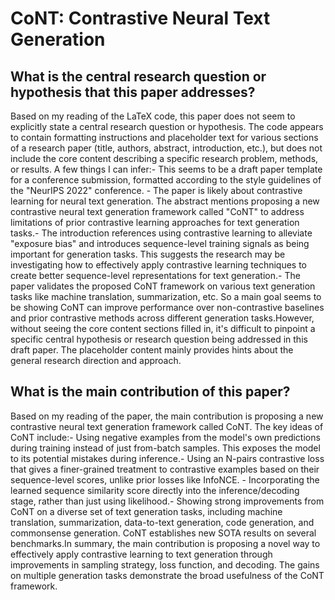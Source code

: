 # CoNT: Contrastive Neural Text Generation

## What is the central research question or hypothesis that this paper addresses?

Based on my reading of the LaTeX code, this paper does not seem to explicitly state a central research question or hypothesis. The code appears to contain formatting instructions and placeholder text for various sections of a research paper (title, authors, abstract, introduction, etc.), but does not include the core content describing a specific research problem, methods, or results. A few things I can infer:- This seems to be a draft paper template for a conference submission, formatted according to the style guidelines of the "NeurIPS 2022" conference. - The paper is likely about contrastive learning for neural text generation. The abstract mentions proposing a new contrastive neural text generation framework called "CoNT" to address limitations of prior contrastive learning approaches for text generation tasks.- The introduction references using contrastive learning to alleviate "exposure bias" and introduces sequence-level training signals as being important for generation tasks. This suggests the research may be investigating how to effectively apply contrastive learning techniques to create better sequence-level representations for text generation.- The paper validates the proposed CoNT framework on various text generation tasks like machine translation, summarization, etc. So a main goal seems to be showing CoNT can improve performance over non-contrastive baselines and prior contrastive methods across different generation tasks.However, without seeing the core content sections filled in, it's difficult to pinpoint a specific central hypothesis or research question being addressed in this draft paper. The placeholder content mainly provides hints about the general research direction and approach.


## What is the main contribution of this paper?

Based on my reading of the paper, the main contribution is proposing a new contrastive neural text generation framework called CoNT. The key ideas of CoNT include:- Using negative examples from the model's own predictions during training instead of just from-batch samples. This exposes the model to its potential mistakes during inference.- Using an N-pairs contrastive loss that gives a finer-grained treatment to contrastive examples based on their sequence-level scores, unlike prior losses like InfoNCE. - Incorporating the learned sequence similarity score directly into the inference/decoding stage, rather than just using likelihood.- Showing strong improvements from CoNT on a diverse set of text generation tasks, including machine translation, summarization, data-to-text generation, code generation, and commonsense generation. CoNT establishes new SOTA results on several benchmarks.In summary, the main contribution is proposing a novel way to effectively apply contrastive learning to text generation through improvements in sampling strategy, loss function, and decoding. The gains on multiple generation tasks demonstrate the broad usefulness of the CoNT framework.
